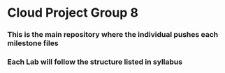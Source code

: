# Cloud Project Group 8
### This is the main repository where the individual pushes each milestone files 
### Each Lab will follow the structure listed in syllabus 
